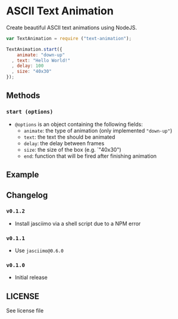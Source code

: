 ASCII Text Animation
====================

Create beautiful ASCII text animations using NodeJS.

```js
var TextAnimation = require ("text-animation");

TextAnimation.start({
    animate: "down-up"
  , text: "Hello World!"
  , delay: 100
  , size: "40x30"
});
```

## Methods

### `start (options)`
 - `@options` is an object containing the following fields:
   - `animate`: the type of animation (only implemented `"down-up"`)
   - `text`: the text the should be animated
   - `delay`: the delay between frames
   - `size`: the size of the box (e.g. `"40x30")
   - `end`: function that will be fired after finishing animation

## Example

## Changelog
### `v0.1.2`
 - Install jasciimo via a shell script due to a NPM error

### `v0.1.1`
 - Use `jasciimo@0.6.0`

### `v0.1.0`
 - Initial release

## LICENSE
See license file
